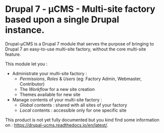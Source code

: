 # Drupal 7 - µCMS - Multi-site factory based upon a single Drupal instance.

Drupal-µCMS is a Drupal 7 module that serves the purpose of bringing to Drupal 7
an easy-to-use multi-site factory, without the core multi-site feature.

This module let you :

* Administrate your multi-site factory :
   * *Permissions*, *Roles* & *Users* (eg: Factory Admin, Webmaster, Contributor)
   * The *Workflow* for a new site creation
   * Themes available for new site
* Manage contents of your multi-site factory :
   * *Global* contents : shared with all sites of your factory
   * *Local* contents : accessible only for one specific site

This product is not yet fully documented but you kind find some  information on 
: https://drupal-ucms.readthedocs.io/en/latest/.